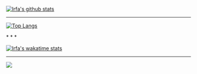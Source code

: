 
[![Irfa's github stats](https://github-readme-stats.vercel.app/api?username=irfaardy&theme=graywhite&count_private=true)](https://github.com/irfaardy)



* * *
<p align="center">
  
[![Top Langs](https://github-readme-stats.vercel.app/api/top-langs/?username=irfaardy&theme=graywhite&show_icons=true)](https://github.com/irfaardy)
  
  </p>
* * *

[![Irfa's wakatime stats](https://github-readme-stats.vercel.app/api/wakatime?username=irfaardy)](https://github.com/anuraghazra/github-readme-stats)
___
<a href="https://wakatime.com"><img src="https://wakatime.com/share/@irfaardy/1f288d05-0778-46ec-af13-623f42661e76.png" /></a>
